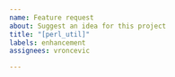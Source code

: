 ```yaml
---
name: Feature request
about: Suggest an idea for this project
title: "[perl_util]"
labels: enhancement
assignees: vroncevic

---
```


